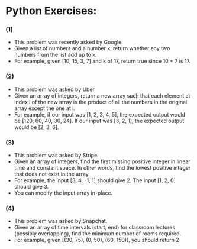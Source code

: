 # Python Exercises:

### (1) 
- This problem was recently asked by Google.
- Given a list of numbers and a number k, return whether any two numbers from the list add up to k.
- For example, given [10, 15, 3, 7] and k of 17, return true since 10 + 7 is 17.   

### (2) 
- This problem was asked by Uber
- Given an array of integers, return a new array such that each element at index i of the new array is the product of all the numbers in the original array except the one at i.
- For example, if our input was [1, 2, 3, 4, 5], the expected output would be [120, 60, 40, 30, 24]. If our input was [3, 2, 1], the expected output would be [2, 3, 6].

### (3)
- This problem was asked by Stripe.
- Given an array of integers, find the first missing positive integer in linear time and constant space. In other words, find the lowest positive integer that does not exist in the array.
- For example, the input [3, 4, -1, 1] should give 2. The input [1, 2, 0] should give 3.
- You can modify the input array in-place.

### (4)
- This problem was asked by Snapchat.
- Given an array of time intervals (start, end) for classroom lectures (possibly overlapping), find the minimum number of rooms required.
- For example, given [(30, 75), (0, 50), (60, 150)], you should return 2